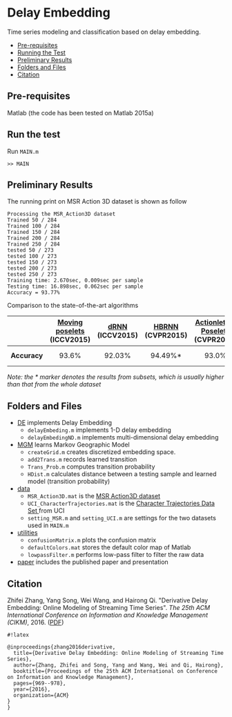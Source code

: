# Delay Embedding
Time series modeling and classification based on delay embedding.  

- [Pre-requisites](#markdown-header-pre-requisites)
- [Running the Test](#markdown-header-run-the-test)
- [Preliminary Results](#markdown-header-preliminary-results)
- [Folders and Files](#markdown-header-folders-and-files)
- [Citation](#markdown-header-citation)


## Pre-requisites 
Matlab (the code has been tested on Matlab 2015a)


## Run the test
Run `MAIN.m`
```
>> MAIN
```


## Preliminary Results
The running print on MSR Action 3D dataset is shown as follow
```
Processing the MSR_Action3D dataset 
Trained 50 / 284
Trained 100 / 284
Trained 150 / 284
Trained 200 / 284
Trained 250 / 284
tested 50 / 273
tested 100 / 273
tested 150 / 273
tested 200 / 273
tested 250 / 273
Training time: 2.670sec, 0.009sec per sample
Testing time: 16.898sec, 0.062sec per sample
Accuracy = 93.77%
```

Comparison to the state-of-the-art algorithms

|| [Moving poselets](http://www.cv-foundation.org//openaccess/content_iccv_2015_workshops/w11/papers/Tao_Moving_Poselets_A_ICCV_2015_paper.pdf) (ICCV2015) | [dRNN](http://www.cv-foundation.org/openaccess/content_iccv_2015/papers/Veeriah_Differential_Recurrent_Neural_ICCV_2015_paper.pdf) (ICCV2015) | [HBRNN](http://www.cv-foundation.org/openaccess/content_cvpr_2015/papers/Du_Hierarchical_Recurrent_Neural_2015_CVPR_paper.pdf) (CVPR2015) | [Actionlets & Poselets](http://www.cv-foundation.org/openaccess/content_cvpr_2016/papers/Lillo_A_Hierarchical_Pose-Based_CVPR_2016_paper.pdf) (CVPR2016)| Our method |
|---|:---:|:---:|:---:|:---:|:---:|
| **Accuracy** | 93.6% | 92.03% | 94.49%* | 93.0% | 93.77% / 94.52%* |

*Note: the * marker denotes the results from subsets, which is usually higher than that from the whole dataset*


## Folders and Files
* [DE](https://bitbucket.org/aicip/delay_embedding/src/06dacd9ae1c0b341ca802e06ff846a281f482d3d/DE/?at=master) implements Delay Embedding
    * `delayEmbeding.m` implements 1-D delay embedding
    * `delayEmbedingND.m` implements multi-dimensional delay embedding
* [MGM](https://bitbucket.org/aicip/delay_embedding/src/06dacd9ae1c0b341ca802e06ff846a281f482d3d/MGM/?at=master) learns Markov Geographic Model
    * `createGrid.m` creates discretized embedding space.
    * `add2Trans.m` records learned transition
    * `Trans_Prob.m` computes transition probability
    * `HDist.m` calculates distance between a testing sample and learned model (transition probability) 
* [data](https://bitbucket.org/aicip/delay_embedding/src/06dacd9ae1c0b341ca802e06ff846a281f482d3d/data/?at=master) 
    * `MSR_Action3D.mat` is the [MSR Action3D dataset](http://research.microsoft.com/en-us/um/people/zliu/actionrecorsrc/)
    * `UCI_CharacterTrajectories.mat` is the [Character Trajectories Data Set ](https://archive.ics.uci.edu/ml/datasets/Character+Trajectories) from UCI
    * `setting_MSR.m` and `setting_UCI.m` are settings for the two datasets used in `MAIN.m`
* [utilities](https://bitbucket.org/aicip/delay_embedding/src/06dacd9ae1c0b341ca802e06ff846a281f482d3d/utilities/?at=master)
    * `confusionMatrix.m` plots the confusion matrix
    * `defaultColors.mat` stores the default color map of Matlab
    * `lowpassFilter.m` performs low-pass filter to filter the raw data
* [paper](https://bitbucket.org/aicip/delay_embedding/src/80d2f795015cfcc259ef9eadd4503d3566ddc1fd/paper/?at=master) includes the published paper and presentation


## Citation
Zhifei Zhang, Yang Song, Wei Wang, and Hairong Qi. "Derivative Delay Embedding: Online Modeling of Streaming Time Series". *The 25th ACM International Conference on Information and Knowledge Management (CIKM)*, 2016. ([PDF](https://arxiv.org/pdf/1609.07540v1.pdf))


```
#!latex

@inproceedings{zhang2016derivative,
  title={Derivative Delay Embedding: Online Modeling of Streaming Time Series},
  author={Zhang, Zhifei and Song, Yang and Wang, Wei and Qi, Hairong},
  booktitle={Proceedings of the 25th ACM International on Conference on Information and Knowledge Management},
  pages={969--978},
  year={2016},
  organization={ACM}
}
}
```